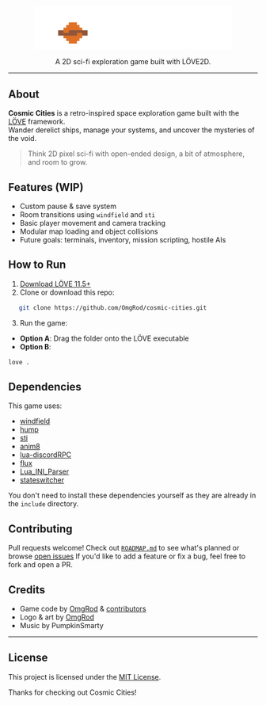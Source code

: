 <p align="center">
  <img src="assets/sprites/CC_titleLogo_001.png" alt="Cosmic Cities" width="400"/>
</p>

<p align="center">A 2D sci-fi exploration game built with LÖVE2D.</p>

---

## About

**Cosmic Cities** is a retro-inspired space exploration game built with the [LÖVE](https://love2d.org/) framework.  
Wander derelict ships, manage your systems, and uncover the mysteries of the void.

> Think 2D pixel sci-fi with open-ended design, a bit of atmosphere, and room to grow.

## Features (WIP)

- Custom pause & save system
- Room transitions using `windfield` and `sti`
- Basic player movement and camera tracking
- Modular map loading and object collisions
- Future goals: terminals, inventory, mission scripting, hostile AIs

## How to Run

1. [Download LÖVE 11.5+](https://love2d.org/)
2. Clone or download this repo:

```bash
   git clone https://github.com/OmgRod/cosmic-cities.git
```

3. Run the game:
  - **Option A**: Drag the folder onto the LÖVE executable
  - **Option B**:
```bash
love .
```

## Dependencies

This game uses:

- [windfield](https://github.com/a327ex/windfield)
- [hump](https://github.com/vrld/hump)
- [sti](https://github.com/karai17/Simple-Tiled-Implementation)
- [anim8](https://github.com/kikito/anim8)
- [lua-discordRPC](https://github.com/pfirsich/lua-discordRPC)
- [flux](https://github.com/rxi/flux)
- [Lua_INI_Parser](https://github.com/Dynodzzo/Lua_INI_Parser)
- [stateswitcher](https://ambience.sk/love2d-a-state-switcher-class-lua/)

You don't need to install these dependencies yourself as they are already in the `include` directory.

## Contributing

Pull requests welcome!
Check out [`ROADMAP.md`](ROADMAP.md) to see what's planned or browse [open issues](https://github.com/OmgRod/cosmic-cities/issues)
If you'd like to add a feature or fix a bug, feel free to fork and open a PR.

## Credits

- Game code by [OmgRod](https://github.com/OmgRod) & [contributors](https://github.com/OmgRod/cosmic-cities/graphs/contributors)
- Logo & art by [OmgRod](https://github.com/OmgRod)
- Music by PumpkinSmarty

---

## License

This project is licensed under the [MIT License](LICENSE).

Thanks for checking out Cosmic Cities!
